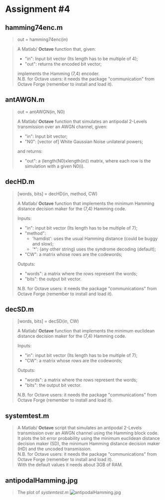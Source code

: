 # Assignment #4

## hamming74enc.m

> 	 out = hamming74enc(in)

> A Matlab/ __Octave__ function that, given:
>
> * "in": Input bit vector (Its length has to be multiple of 4);  
> * "out": returns the encoded bit vector;
>
> implements the Hamming (7,4) encoder.  
> N.B. for Octave users: it needs the package "communication" from 
> Octave Forge (remember to install and load it).

## antAWGN.m

> 	 out = antAWGN(in, N0)
>
> A Matlab/ __Octave__ function that simulates an antipodal 
> 2-Levels transmission over an AWGN channel, given:
>
> * "in": Input bit vector;  
> * "N0": [vector of] White Gaussian Noise unilateral powers;
>
> and returns:
>
> * "out": a (length(N0)xlength(in)) matrix, where each row is 
> the simulation with a given N0(i).

## decHD.m

>	[words, bits] = decHD(in, method, CW)
>
> A Matlab/ __Octave__ function that implements the minimum Hamming 
> distance decision maker for the (7,4) Hamming code.
>
> Inputs:
>
> * "in": input bit vector (Its length has to be multiple of 7);  
> * "method":  
>   * 'hamdist': uses the usual Hamming distance (could be buggy and slow);  
>   * '*': (any other string) uses the syndrome decoding (default);  
> * "CW": a matrix whose rows are the codewords;  
>
> Outputs:
>
> * "words": a matrix where the rows represent the words;   
> * "bits": the output bit vector.
>
> N.B. for Octave users: it needs the package "communications" from 
> Octave Forge (remember to install and load it).

## decSD.m

>	[words, bits] = decSD(in, CW)
>
> A Matlab/ __Octave__ function that implements the minimum euclidean 
> distance decision maker for the (7,4) Hamming code. 
>
> Inputs:
>
> * "in": input bit vector (Its length has to be multiple of 7);  
> * "CW": a matrix whose rows are the codewords;  
>
> Outputs:
>
> * "words": a matrix where the rows represent the words;   
> * "bits": the output bit vector.
>
> N.B. for Octave users: it needs the package "communications" from 
> Octave Forge (remember to install and load it).

## systemtest.m

> A Matlab/ __Octave__ script that simulates an antipodal 2-Levels transmission 
> over an AWGN channel using the Hamming block code.  
> It plots the bit error probability using the minimum euclidean distance decision maker (SD),
> the minimum Hamming distance decision maker (HD) and the uncoded transmission.  
> N.B. for Octave users: it needs the package "communications" from 
> Octave Forge (remember to install and load it).  
> With the default values it needs about 3GB of RAM.

## antipodalHamming.jpg

> The plot of _systemtest.m_
![antipodalHamming.jpg](https://raw.github.com/alexpacini/TIC/master/assignment04_noisyap2LHamm/antipodalHamming.jpg)
